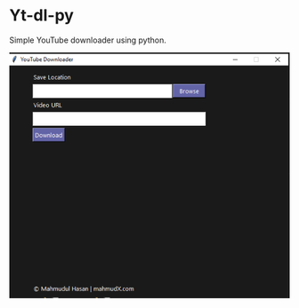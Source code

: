 # Yt-dl-py
Simple YouTube downloader using python.

![](https://raw.githubusercontent.com/MahmudX/Yt-dl-py/main/yt-dl.png)
